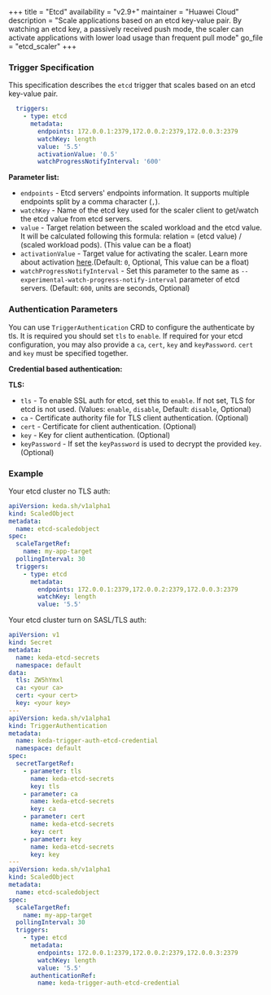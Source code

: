 +++
title = "Etcd"
availability = "v2.9+"
maintainer = "Huawei Cloud"
description = "Scale applications based on an etcd key-value pair. By watching an etcd key, a passively received push mode, the scaler can activate applications with lower load usage than frequent pull mode"
go_file = "etcd_scaler"
+++

### Trigger Specification

This specification describes the `etcd` trigger that scales based on an etcd key-value pair.

```yaml
  triggers:
    - type: etcd
      metadata:
        endpoints: 172.0.0.1:2379,172.0.0.2:2379,172.0.0.3:2379
        watchKey: length
        value: '5.5'
        activationValue: '0.5'
        watchProgressNotifyInterval: '600'
```

**Parameter list:**

- `endpoints` - Etcd servers' endpoints information. It supports multiple endpoints split by a comma character (`,`).
- `watchKey` - Name of the etcd key used for the scaler client to get/watch the etcd value from etcd servers.
- `value` - Target relation between the scaled workload and the etcd value. It will be calculated following this formula: relation = (etcd value) / (scaled workload pods). (This value can be a float)
- `activationValue` - Target value for activating the scaler. Learn more about activation [here](./../concepts/scaling-deployments.md#activating-and-scaling-thresholds).(Default: `0`, Optional, This value can be a float)
- `watchProgressNotifyInterval` - Set this parameter to the same as `--experimental-watch-progress-notify-interval` parameter of etcd servers. (Default: `600`, units are seconds, Optional)

### Authentication Parameters

You can use `TriggerAuthentication` CRD to configure the authenticate by tls. It is required you should set `tls` to `enable`. If required for your etcd configuration, you may also provide a `ca`, `cert`, `key` and `keyPassword`. `cert` and `key` must be specified together.

**Credential based authentication:**

**TLS:**

- `tls` - To enable SSL auth for etcd, set this to `enable`. If not set, TLS for etcd is not used. (Values: `enable`, `disable`, Default: `disable`, Optional)
- `ca` - Certificate authority file for TLS client authentication. (Optional)
- `cert` - Certificate for client authentication. (Optional)
- `key` - Key for client authentication. (Optional)
- `keyPassword` - If set the `keyPassword` is used to decrypt the provided `key`. (Optional)

### Example

Your etcd cluster no TLS auth:

```yaml
apiVersion: keda.sh/v1alpha1
kind: ScaledObject
metadata:
  name: etcd-scaledobject
spec:
  scaleTargetRef:
    name: my-app-target
  pollingInterval: 30
  triggers:
    - type: etcd
      metadata:
        endpoints: 172.0.0.1:2379,172.0.0.2:2379,172.0.0.3:2379
        watchKey: length
        value: '5.5'
```

Your etcd cluster turn on SASL/TLS auth:

```yaml
apiVersion: v1
kind: Secret
metadata:
  name: keda-etcd-secrets
  namespace: default
data:
  tls: ZW5hYmxl
  ca: <your ca>
  cert: <your cert>
  key: <your key>
---
apiVersion: keda.sh/v1alpha1
kind: TriggerAuthentication
metadata:
  name: keda-trigger-auth-etcd-credential
  namespace: default
spec:
  secretTargetRef:
    - parameter: tls
      name: keda-etcd-secrets
      key: tls
    - parameter: ca
      name: keda-etcd-secrets
      key: ca
    - parameter: cert
      name: keda-etcd-secrets
      key: cert
    - parameter: key
      name: keda-etcd-secrets
      key: key
---
apiVersion: keda.sh/v1alpha1
kind: ScaledObject
metadata:
  name: etcd-scaledobject
spec:
  scaleTargetRef:
    name: my-app-target
  pollingInterval: 30
  triggers:
    - type: etcd
      metadata:
        endpoints: 172.0.0.1:2379,172.0.0.2:2379,172.0.0.3:2379
        watchKey: length
        value: '5.5'
      authenticationRef:
        name: keda-trigger-auth-etcd-credential
```
